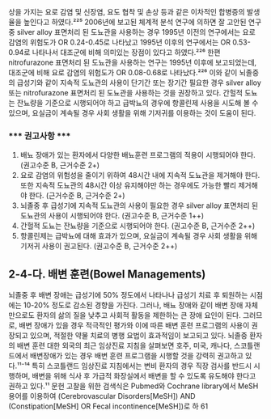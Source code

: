 상을 가지는 요로 감염 및 신장염, 요도 협착 및 손상 등과 같은 이차적인 합병증의 발생율을 높인다고 하였다.²²⁵
2006년에 보고된 체계적 분석 연구에 의하면 잘 고안된 연구 중 silver alloy 표면처리 된 도뇨관을 사용하는 경우 1995년 이전의 연구에서는 요로 감염의 위험도가 OR 0.24-0.45로 나타났고 1995년 이후의 연구에서는 OR 0.53-0.94로 나타나서 대조군에 비해 의미있는 장점이 있다고 하였다.²²⁶ 한편 nitrofurazone 표면처리 된 도뇨관을 사용하는 연구는 1995년 이후에 보고되었는데, 대조군에 비해 요로 감염의 위험도가 OR 0.08-0.68로 나타났다.²²⁶ 이와 같이 뇌졸중의 급성기와 같이 지속적 도뇨관의 사용이 단기간 또는 장기간 필요한 경우 silver alloy 또는 nitrofurazone 표면처리 된 도뇨관을 사용하는 것을 권장하고 있다.
간헐적 도뇨는 잔뇨량을 기준으로 시행되어야 하고 급박뇨의 경우에 항콜린제 사용을 시도해 볼 수 있으며, 요실금이 계속될 경우 사회 생활을 위해 기저귀를 이용하는 것이 도움이 된다.

### *** 권고사항 ***

1.  배뇨 장애가 있는 환자에서 다양한 배뇨훈련 프로그램의 적용이 시행되어야 한다. (권고수준 B, 근거수준 2+)
2.  요로 감염의 위험성을 줄이기 위하여 48시간 내에 지속적 도뇨관을 제거해야 한다. 또한 지속적 도뇨관의 48시간 이상 유지해야만 하는 경우에도 가능한 빨리 제거해야 한다. (근거수준 B, 근거수준 2+)
3.  뇌졸중 후 급성기에 지속적 도뇨관의 사용이 필요한 경우 silver alloy 표면처리 된 도뇨관의 사용이 시행되어야 한다. (권고수준 B, 근거수준 1++)
4.  간헐적 도뇨는 잔뇨량을 기준으로 시행되어야 한다. (권고수준 B, 근거수준 2++)
5.  항콜린제는 급박뇨에 대해 효과가 있으며, 요실금이 계속될 경우 사회 생활을 위해 기저귀 사용이 권고된다. (권고수준 B, 근거수준 2++)

## 2-4-다. 배변 훈련(Bowel Managements)

뇌졸중 후 배변 장애는 급성기에 50% 정도에서 나타나나 급성기 치료 후 퇴원하는 시점에는 10-20% 정도로 감소된 경향을 가진다. 그러나, 배뇨 장애와 같이 배변 장애 자체만으로도 환자의 삶의 질을 낮추고 사회적 활동을 제한하는 큰 장애 요인이 된다. 그러므로, 배변 장애가 있을 경우 적극적인 평가와 이에 따른 배변 훈련 프로그램의 사용이 권장되고 있으며, 적절한 약물 치료의 병행 요법이 효과적임이 보고되고 있다.
뇌졸중 환자의 배변 훈련 대한 외국의 최근 임상진료 지침을 살펴보면 호주, 미국, 캐나다, 스코틀랜드에서 배변장애가 있는 경우 배변 훈련 프로그램을 시행할 것을 강력히 권고하고 있다.¹¹⁻¹⁴ 특히 스코틀랜드 임상진료 지침에서는 변비 환자의 경우 직장 검사를 반드시 시행하며, 배변을 위해 식사 후 가급적 화장실에서 배변을 할 수 있도록 유도해야 한다고 권하고 있다.¹¹
문헌 고찰을 위한 검색식은 Pubmed와 Cochrane library에서 MeSH 용어를 이용하여 (Cerebrovascular Disorders[MeSH]) AND (Constipation[MeSH] OR Fecal incontinence[MeSH])로 하
<PAGE>61